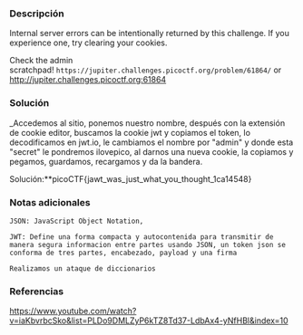 
### Descripción 

Internal server errors can be intentionally returned by this challenge. If you experience one, try clearing your cookies.

Check the admin scratchpad! `https://jupiter.challenges.picoctf.org/problem/61864/` or http://jupiter.challenges.picoctf.org:61864

### Solución
_Accedemos al sitio, ponemos nuestro nombre, después con la extensión de cookie editor, buscamos la cookie jwt y copiamos el token, lo decodificamos en jwt.io, le cambiamos el nombre por "admin" y donde esta "secret" le pondremos ilovepico, al darnos una nueva cookie, la copiamos y pegamos, guardamos, recargamos y da la bandera.

Solución:**picoCTF{jawt_was_just_what_you_thought_1ca14548}

### Notas adicionales
	JSON: JavaScript Object Notation, 

	JWT: Define una forma compacta y autocontenida para transmitir de manera segura informacion entre partes usando JSON, un token json se conforma de tres partes, encabezado, payload y una firma

	Realizamos un ataque de diccionarios 

### Referencias 
https://www.youtube.com/watch?v=iaKbvrbcSko&list=PLDo9DMLZyP6kTZ8Td37-LdbAx4-yNfHBl&index=10

